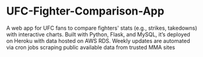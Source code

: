 # UFC-Fighter-Comparison-App
A web app for UFC fans to compare fighters' stats (e.g., strikes, takedowns) with interactive charts. Built with Python, Flask, and MySQL, it’s deployed on Heroku with data hosted on AWS RDS. Weekly updates are automated via cron jobs scraping public available data from trusted MMA sites
